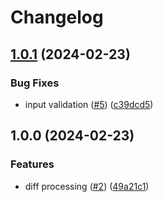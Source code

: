 # Changelog

## [1.0.1](https://github.com/runbooksolutions/cdk-action/compare/v1.0.0...v1.0.1) (2024-02-23)


### Bug Fixes

* input validation ([#5](https://github.com/runbooksolutions/cdk-action/issues/5)) ([c39dcd5](https://github.com/runbooksolutions/cdk-action/commit/c39dcd5c3e1ae9e93374e3d3549cff7ae81f8019))

## 1.0.0 (2024-02-23)


### Features

* diff processing ([#2](https://github.com/runbooksolutions/cdk-action/issues/2)) ([49a21c1](https://github.com/runbooksolutions/cdk-action/commit/49a21c1fb8ea180c559a9af09595efe89972b082))
